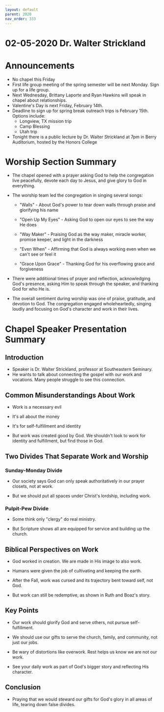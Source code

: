 ```yaml
---
layout: default
parent: 2020
nav_order: 333
---
```



# 02-05-2020 Dr. Walter Strickland



# Announcements

- No chapel this Friday
- First life group meeting of the spring semester will be next Monday. Sign up for a life group.
- Next Wednesday, Brittany Laporte and Ryan Hawkins will speak in chapel about relationships.  
- Valentine's Day is next Friday, February 14th.  
- Deadline to sign up for spring break outreach trips is February 15th. Options include:
  - Longview, TX mission trip
  - Camp Blessing
  - Utah trip
- Tonight there is a public lecture by Dr. Walter Strickland at 7pm in Berry Auditorium, hosted by the Honors College


# Worship Section Summary

- The chapel opened with a prayer asking God to help the congregation live peacefully, devote each day to Jesus, and give glory to God in everything. 

- The worship team led the congregation in singing several songs:

  - "Walls" - About God's power to tear down walls through praise and glorifying his name

  - "Open Up My Eyes" - Asking God to open our eyes to see the way He does

  - "Way Maker" - Praising God as the way maker, miracle worker, promise keeper, and light in the darkness

  - "Even When" - Affirming that God is always working even when we can't see or feel it

  - "Grace Upon Grace" - Thanking God for his overflowing grace and forgiveness

- There were additional times of prayer and reflection, acknowledging God's presence, asking Him to speak through the speaker, and thanking God for who He is.

- The overall sentiment during worship was one of praise, gratitude, and devotion to God. The congregation engaged wholeheartedly, singing loudly and focusing on God's character and work in their lives.


# Chapel Speaker Presentation Summary

## Introduction

- Speaker is Dr. Walter Strickland, professor at Southeastern Seminary. 
- He wants to talk about connecting the gospel with our work and vocations. Many people struggle to see this connection.

## Common Misunderstandings About Work

- Work is a necessary evil
- It's all about the money
- It's for self-fulfillment and identity

- But work was created good by God. We shouldn't look to work for identity and fulfillment, but find those in God.

## Two Divides That Separate Work and Worship

### Sunday-Monday Divide

- Our society says God can only speak authoritatively in our prayer closets, not at work. 

- But we should put all spaces under Christ's lordship, including work.

### Pulpit-Pew Divide 

- Some think only "clergy" do real ministry. 

- But Scripture shows all are equipped for service and building up the church.

## Biblical Perspectives on Work

- God worked in creation. We are made in His image to also work.

- Humans were given the job of cultivating and keeping the earth.

- After the Fall, work was cursed and its trajectory bent toward self, not God.

- But work can still be redemptive, as shown in Ruth and Boaz's story.

## Key Points

- Our work should glorify God and serve others, not pursue self-fulfillment. 

- We should use our gifts to serve the church, family, and community, not just our jobs.

- Be wary of distortions like overwork. Rest helps us know we are not our work.

- See your daily work as part of God's bigger story and reflecting His character.

## Conclusion

- Praying that we would steward our gifts for God's glory in all areas of life, tearing down false divides.